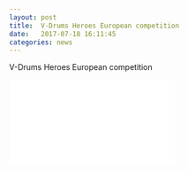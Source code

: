```yaml
---
layout: post
title:  V-Drums Heroes European competition
date:   2017-07-18 16:11:45
categories: news
---
```

V-Drums Heroes European competition

<div class="videowrapper">
<iframe src="//www.youtube.com/embed/L2_os1qpEq0" frameborder="0" allowfullscreen></iframe> 
</div>

